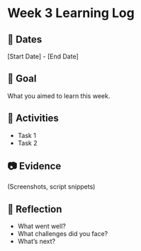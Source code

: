 # Week 3 Learning Log

## 📅 Dates
[Start Date] - [End Date]

## 🎯 Goal
What you aimed to learn this week.

## 🔧 Activities
- Task 1
- Task 2

## 📷 Evidence
(Screenshots, script snippets)

## 🧠 Reflection
- What went well?
- What challenges did you face?
- What’s next?
